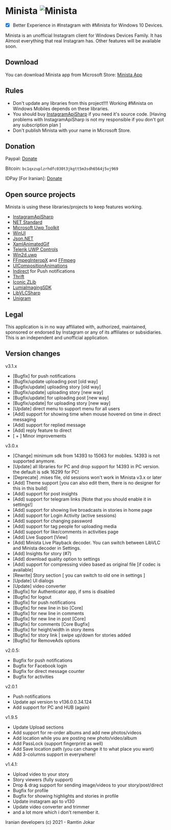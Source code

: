 # Minista ![Minista](http://s10.picofile.com/file/8406482800/Minista_Github_Logo.png)
- [x] Better Experience in #Instagram with #Minista for Windows 10 Devices.

Minista is an unofficial Instagram client for Windows Devices Family.
It has Almost everything that real Instagram has. Other features will be available soon.

## Download
You can download Minista app from Microsoft Store: [Minista App](https://www.microsoft.com/store/apps/9NG0313G7X4R)

## Rules
- Don't update any libraries from this project!!!! Working #Minista on Windows Mobiles depends on these libraries.
- You should buy [InstagramApiSharp](https://github.com/ramtinak/InstagramApiSharp/issues/243) if you need it's source code. [Having problems with InstagramApiSharp is not my responsible if you don't got any subscription plan ]
- Don't publish Minista with your name in Microsoft Store.

## Donation
Paypal: [Donate](https://www.paypal.me/rmt4006)

Bitcoin: `bc1qxzuplzrhdfc030t3jkgtt5m3sdh6564j5vj969`

IDPay [For Iranian]: [Donate](https://idpay.ir/ramtinak)

## Open source projects
Minista is using these libraries/projects to keep features working.

- [InstagramApiSharp](https://github.com/ramtinak/InstagramApiSharp/issues/243)
- [NET Standard](https://docs.microsoft.com/en-us/dotnet/standard/net-standard)
- [Microsoft Uwp Toolkit](https://docs.microsoft.com/en-us/windows/communitytoolkit/)
- [WinUI](https://docs.microsoft.com/en-us/windows/apps/winui/)
- [Json.NET](https://www.newtonsoft.com/json)
- [XamlAnimatedGif](https://github.com/XamlAnimatedGif/XamlAnimatedGif)
- [Telerik UWP Controls](https://github.com/telerik/UI-For-UWP)
- [Win2d.uwp](https://github.com/Microsoft/Win2D)
- [FFmpegInteropX](https://github.com/ffmpeginteropx/FFmpegInteropX) and [FFmpeg](http://ffmpeg.org/)
- [UICompositionAnimations](https://github.com/Sergio0694/UICompositionAnimations)
- [Indirect](https://github.com/huynhsontung/Indirect) for Push notifications
- [Thrift](https://github.com/apache/thrift)
- [Iconic ZLib](https://github.com/HelloKitty/Iconic.Zlib.Netstandard)
- [LumiaImagingSDK](https://github.com/microsoft/Lumia-imaging-sdk)
- [LibVLCSharp](https://github.com/videolan/libvlcsharp)
- [Unigram](https://github.com/UnigramDev/Unigram/)

## Legal
This application is in no way affiliated with, authorized, maintained, sponsored or endorsed by Instagram or any of its affiliates or subsidiaries. This is an independent and unofficial application.


## Version changes
v3.1.x
- [Bugfix] for push notifications
- [Bugfix/update uploading post [old way]
- [Bugfix/update] uploading story [old way]
- [Bugfix/update] uploading story [new way]
- [Bugfix/update] for uploading post [new way]
- [Bugfix/update] for uploading story [new way]
- [Update] direct menu to support menu for all users
- [Add] support for showing time when mouse hovered on time in direct messaging
- [Add] support for replied message
- [Add] reply feature to direct
- [ + ] Minor improvements

v3.0.x
- [Change] minimum sdk from 14393 to 15063 for mobiles. 14393 is not supported anymore. 
- [Update] all libraries for PC and drop support for 14393 in PC version. the default is sdk 16299 for PC!
- [Deprecate] .mises file, old sessions won't work in Minista v3.x or later
- [Add] Theme support [you can also edit them, there is no designer for this in this build]
- [Add] support for post insights
- [Add] support for telegram links [Note that you should enable it in settings!]
- [Add] support for showing live broadcasts in stories in home page
- [Add] support for Login Activity (active sessions) 
- [Add] support for changing password
- [Add] support for tag people for uploading media
- [Add] support for like/comments in activities page
- [Add] Live Support [View]
- [Add] Minista Live Playback decoder. You can switch between LibVLC and Minista decoder in Settings.
- [Add] Insights for story (#7)
- [Add] download quality option to settings
- [Add] support for compressing video based as original file [if codec is available]
- [Rewrite] Story section [ you can switch to old one in settings ]
- [Update] UI dialogs
- [Update] video converter
- [Bugfix] for Authenticator app, if sms is disabled
- [Bugfix] for logout
- [Bugfix] for push notifications
- [Bugfix] for new line in bio [Core]
- [Bugfix] for new line in comments
- [Bugfix] for new line in post [Core]
- [Bugfix] for comments [Core Bugfix]
- [Bugfix] for height/width in story items
- [Bugfix] for story link | swipe up/down for stories added
- [Bugfix] for RemoveAds options

v2.0.5:
- Bugfix for push notifications
- Bugfix for Facebook login
- Bugfix for direct message counter
- Bugfix for activities

v2.0.1
- Push notifications
- Update api version to v136.0.0.34.124
- Add support for PC and HUB (again)

v1.9.5
- Update Upload sections
- Add support for re-order albums and add new photos/videos
- Add location while you are posting new photo/video/album
- Add PassLock (support fingerprint as well)
- Add Save location path (you can change it to what place you want)
- Add 3-columns support in everywhere!

v1.4.1:
- Upload video to your story
- Story viewers (fully support)
- Drop & drag support for sending image/videos to your story/post/direct
- Bugfix for profile
- Bugfix for showing highlights and stories in profile
- Update instagram api to v130
- Update video converter and trimmer
- and a lot more which i don't remember it.



Iranian developers (c) 2021 - Ramtin Jokar
